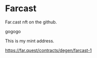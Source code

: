 # Farcast
Far.cast nft on the github.

gogogo

This is my mint address.

https://far.quest/contracts/degen/farcast-1
